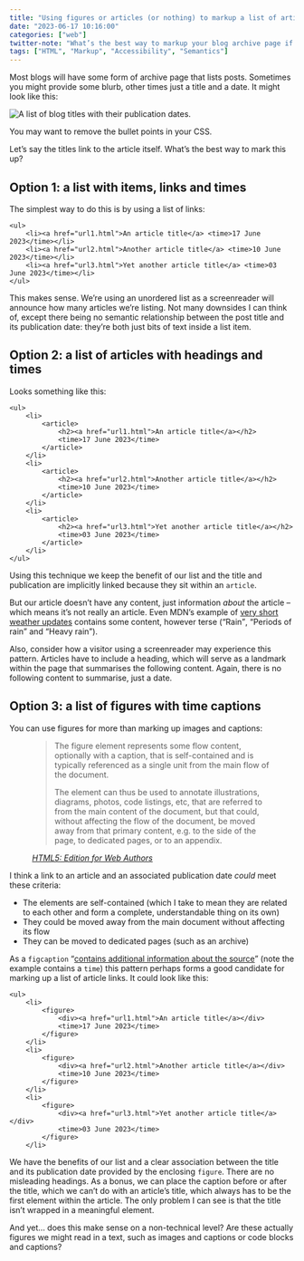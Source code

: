 ```yaml
---
title: "Using figures or articles (or nothing) to markup a list of article links"
date: "2023-06-17 10:16:00"
categories: ["web"]
twitter-note: "What’s the best way to markup your blog archive page if it consists of a list of links and publication dates?"
tags: ["HTML", "Markup", "Accessibility", "Semantics"]
---
```



Most blogs will have some form of archive page that lists posts. Sometimes you might provide some blurb, other times just a title and a date. It might look like this:

![A list of blog titles with their publication dates.](https://thisdaysportion.com/images/figure-listing.jpg "A list of blog titles with their publication dates.")
<figcaption>You may want to remove the bullet points in your CSS.</figcaption>

Let’s say the titles link to the article itself. What’s the best way to mark this up?

## Option 1: a list with items, links and times

The simplest way to do this is by using a list of links:

```
<ul>
	<li><a href="url1.html">An article title</a> <time>17 June 2023</time></li>
	<li><a href="url2.html">Another article title</a> <time>10 June 2023</time></li>
	<li><a href="url3.html">Yet another article title</a> <time>03 June 2023</time></li>
</ul>
```

This makes sense. We’re using an unordered list as a screenreader will announce how many articles we’re listing. Not many downsides I can think of, except there being no semantic relationship between the post title and its publication date: they’re both just bits of text inside a list item.

## Option 2: a list of articles with headings and times

Looks something like this:

```
<ul>
	<li>
		<article>
			<h2><a href="url1.html">An article title</a></h2>
			<time>17 June 2023</time>
		</article>
	</li>
	<li>
		<article>
			<h2><a href="url2.html">Another article title</a></h2>
			<time>10 June 2023</time>
		</article>
	</li>
	<li>
		<article>
			<h2><a href="url3.html">Yet another article title</a></h2>
			<time>03 June 2023</time>
		</article>
	</li>
</ul>
```

Using this technique we keep the benefit of our list and the title and publication are implicitly linked because they sit within an `article`.

But our article doesn’t have any content, just information _about_ the article – which means it’s not really an article. Even MDN’s example of [very short weather updates](https://developer.mozilla.org/en-US/docs/Web/HTML/Element/article) contains some content, however terse (<q>Rain</q>, <q>Periods of rain</q> and <q>Heavy rain</q>).

Also, consider how a visitor using a screenreader may experience this pattern. Articles have to include a heading, which will serve as a landmark within the page that summarises the following content. Again, there is no following content to summarise, just a date.

## Option 3: a list of figures with time captions

You can use figures for more than marking up images and captions:

<figure>
  <blockquote>
    <p>The figure element represents some flow content, optionally with a caption, that is self-contained and is typically referenced as a single unit from the main flow of the document.</p>
    <p>The element can thus be used to annotate illustrations, diagrams, photos, code listings, etc, that are referred to from the main content of the document, but that could, without affecting the flow of the document, be moved away from that primary content, e.g. to the side of the page, to dedicated pages, or to an appendix.</p>
  </blockquote>
  <figcaption><cite><a href="https://www.w3.org/TR/2011/WD-html5-author-20110809/the-figure-element.html">HTML5: Edition for Web Authors</a></cite></figcaption>
</figure>

I think a link to an article and an associated publication date _could_ meet these criteria:

- The elements are self-contained (which I take to mean they are related to each other and form a complete, understandable thing on its own)
- They could be moved away from the main document without affecting its flow
- They can be moved to dedicated pages (such as an archive)

As a `figcaption` <q><a href="https://html.spec.whatwg.org/multipage/grouping-content.html#the-figcaption-element">contains additional information about the source</a></q> (note the example contains a `time`) this pattern perhaps forms a good candidate for marking up a list of article links. It could look like this:

```
<ul>
	<li>
		<figure>
			<div><a href="url1.html">An article title</a></div>
			<time>17 June 2023</time>
		</figure>
	</li>
	<li>
		<figure>
			<div><a href="url2.html">Another article title</a></div>
			<time>10 June 2023</time>
		</figure>
	</li>
	<li>
		<figure>
			<div><a href="url3.html">Yet another article title</a></div>
			<time>03 June 2023</time>
		</figure>
	</li>
```

We have the benefits of our list and a clear association between the title and its publication date provided by the enclosing `figure`. There are no misleading headings. As a bonus, we can place the caption before or after the title, which we can’t do with an article’s title, which always has to be the first element within the article. The only problem I can see is that the title isn’t wrapped in a meaningful element.

And yet… does this make sense on a non-technical level? Are these actually figures we might read in a text, such as images and captions or code blocks and captions?
